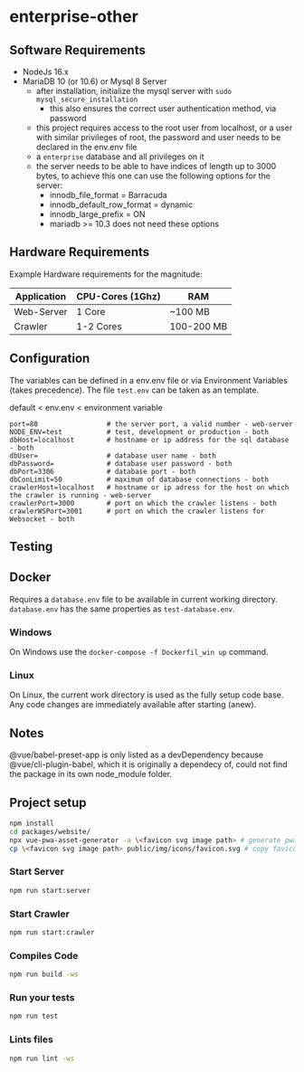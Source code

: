 # enterprise-other

## Software Requirements

- NodeJs 16.x
- MariaDB 10 (or 10.6) or Mysql 8 Server
  - after installation, initialize the mysql server with `sudo mysql_secure_installation`
    - this also ensures the correct user authentication method, via password
  - this project requires access to the root user from localhost, or a user with similar privileges of root, the password and user needs to be declared in the env.env file
  - a `enterprise` database and all privileges on it
  - the server needs to be able to have indices of length up to 3000 bytes, to achieve this one can use the following options for the server:
    - innodb_file_format = Barracuda
    - innodb_default_row_format = dynamic
    - innodb_large_prefix = ON
    - mariadb >= 10.3 does not need these options

## Hardware Requirements

Example Hardware requirements for the magnitude:

| Application | CPU-Cores (1Ghz) | RAM |
| ----------- | --------- | --- |
| Web-Server  | 1 Core | ~100 MB |
| Crawler | 1-2 Cores | 100-200 MB |

## Configuration

The variables can be defined in a env.env file or via Environment Variables (takes precedence).
The file `test.env` can be taken as an template.

default < env.env < environment variable

```plain
port=80                 # the server port, a valid number - web-server
NODE_ENV=test           # test, development or production - both
dbHost=localhost        # hostname or ip address for the sql database - both
dbUser=                 # database user name - both
dbPassword=             # database user password - both
dbPort=3306             # database port - both
dbConLimit=50           # maximum of database connections - both
crawlerHost=localhost   # hostname or ip adress for the host on which the crawler is running - web-server
crawlerPort=3000        # port on which the crawler listens - both
crawlerWSPort=3001      # port on which the crawler listens for Websocket - both
```

## Testing

## Docker

Requires a `database.env` file to be available in current working directory.
`database.env` has the same properties as `test-database.env`.

### Windows

On Windows use the `docker-compose -f Dockerfil_win up` command.

### Linux

On Linux, the current work directory is used as the fully setup code base. Any code changes are immediately available after starting (anew).

## Notes

@vue/babel-preset-app is only listed as a devDependency because @vue/cli-plugin-babel, which it is originally a dependecy of, could not find the package in its own node_module folder.

## Project setup

```bash
npm install
cd packages/website/
npx vue-pwa-asset-generator -a \<favicon svg image path> # generate pwa icons
cp \<favicon svg image path> public/img/icons/favicon.svg # copy favicon.svg which is not generated
```

### Start Server

```bash
npm run start:server
```

### Start Crawler

```bash
npm run start:crawler
```

### Compiles Code

```bash
npm run build -ws
```

### Run your tests

```bash
npm run test
```

### Lints files

```bash
npm run lint -ws
```
